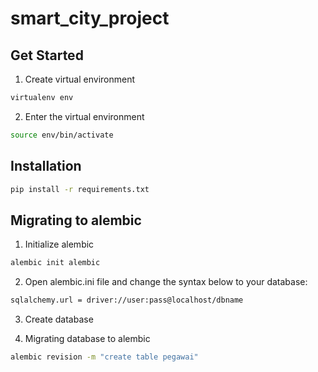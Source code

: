 # smart_city_project

## Get Started

1. Create virtual environment

```bash
virtualenv env
```

2. Enter the virtual environment

```bash
source env/bin/activate
```

## Installation

```bash
pip install -r requirements.txt
```

## Migrating to alembic

1. Initialize alembic
```bash
alembic init alembic
```

2. Open alembic.ini file and change the syntax below to your database: 
```bash
sqlalchemy.url = driver://user:pass@localhost/dbname
```

3. Create database

4. Migrating database to alembic
```bash
alembic revision -m "create table pegawai"
```
